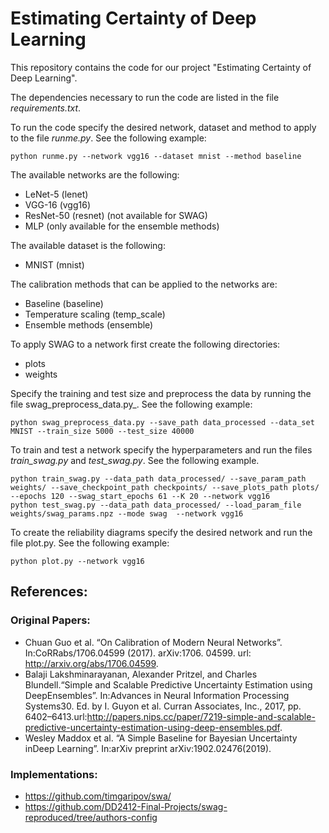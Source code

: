 # Estimating Certainty of Deep Learning
This repository contains the code for our project "Estimating Certainty of Deep Learning". 

The dependencies necessary to run the code are listed in the file _requirements.txt_.

To run the code specify the desired network, dataset and method to apply to the file _runme.py_. See the following example:
```
python runme.py --network vgg16 --dataset mnist --method baseline
```

The available networks are the following:

- LeNet-5 (lenet)
- VGG-16 (vgg16)
- ResNet-50 (resnet) (not available for SWAG)
- MLP (only available for the ensemble methods)

The available dataset is the following:
- MNIST (mnist)

The calibration methods that can be applied to the networks are:
- Baseline (baseline)
- Temperature scaling (temp_scale)
- Ensemble methods (ensemble)

To apply SWAG to a network first create the following directories: 
- plots
- weights

Specify the training and test size and preprocess the data by running the file swag_preprocess_data.py_. See the following example:
```
python swag_preprocess_data.py --save_path data_processed --data_set MNIST --train_size 5000 --test_size 40000 
```

To train and test a network specify the hyperparameters and run the files _train_swag.py_ and _test_swag.py_. See the following example. 
```
python train_swag.py --data_path data_processed/ --save_param_path weights/ --save_checkpoint_path checkpoints/ --save_plots_path plots/ --epochs 120 --swag_start_epochs 61 --K 20 --network vgg16
python test_swag.py --data_path data_processed/ --load_param_file weights/swag_params.npz --mode swag  --network vgg16
```

To create the reliability diagrams specify the desired network and run the file plot.py. See the following example:
```
python plot.py --network vgg16
```

## References:
### Original Papers:
- Chuan Guo et al. “On Calibration of Modern Neural Networks”. In:CoRRabs/1706.04599 (2017). arXiv:1706. 04599. url: http://arxiv.org/abs/1706.04599.
- Balaji  Lakshminarayanan,  Alexander  Pritzel,  and  Charles  Blundell.“Simple  and  Scalable  Predictive  Uncertainty  Estimation  using  DeepEnsembles”.  In:Advances  in  Neural  Information  Processing  Systems30.  Ed.  by  I.  Guyon  et  al.  Curran  Associates,  Inc.,  2017,  pp.  6402–6413.url:http://papers.nips.cc/paper/7219-simple-and-scalable-predictive-uncertainty-estimation-using-deep-ensembles.pdf.
- Wesley Maddox et al. “A Simple Baseline for Bayesian Uncertainty inDeep Learning”. In:arXiv preprint arXiv:1902.02476(2019).

### Implementations:
- https://github.com/timgaripov/swa/
- https://github.com/DD2412-Final-Projects/swag-reproduced/tree/authors-config
